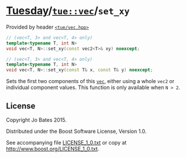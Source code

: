 [Tuesday](../../../README.md)/[`tue::vec`](../../headers/vec.md)/`set_xy`
=========================================================================
Provided by header [`<tue/vec.hpp>`](../../headers/vec.md)

```c++
// (vec<T, 3> and vec<T, 4> only)
template<typename T, int N>
void vec<T, N>::set_xy(const vec2<T>& xy) noexcept;

// (vec<T, 3> and vec<T, 4> only)
template<typename T, int N>
void vec<T, N>::set_xy(const T& x, const T& y) noexcept;
```

Sets the first two components of this [`vec`](../../headers/vec.md), either
using a whole `vec2` or individual component values. This function is only
available when `N > 2`.

License
-------
Copyright Jo Bates 2015.

Distributed under the Boost Software License, Version 1.0.

See accompanying file [LICENSE_1_0.txt](../../../LICENSE_1_0.txt) or copy at
http://www.boost.org/LICENSE_1_0.txt.
